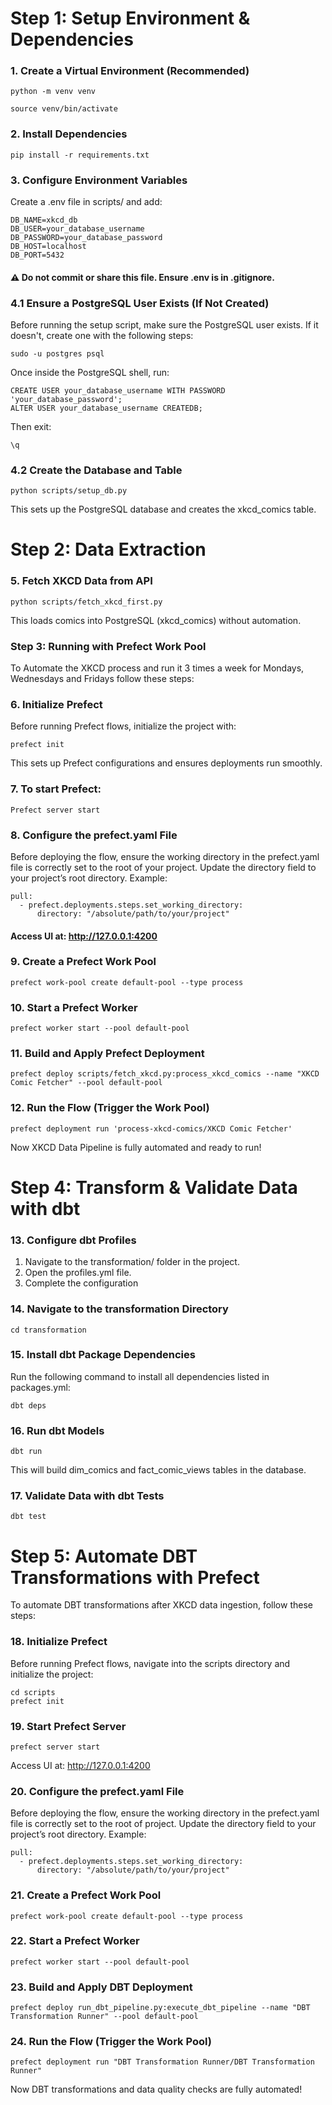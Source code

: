 # Step 1: Setup Environment & Dependencies
### 1. Create a Virtual Environment (Recommended)
```
python -m venv venv

source venv/bin/activate
```
### 2. Install Dependencies
```
pip install -r requirements.txt
```
### 3. Configure Environment Variables
Create a .env file in scripts/ and add:
```
DB_NAME=xkcd_db
DB_USER=your_database_username
DB_PASSWORD=your_database_password
DB_HOST=localhost
DB_PORT=5432
```
#### ⚠️ Do not commit or share this file. Ensure .env is in .gitignore.
### 4.1 Ensure a PostgreSQL User Exists (If Not Created)
Before running the setup script, make sure the PostgreSQL user exists. If it doesn't, create one with the following steps:
```
sudo -u postgres psql
```
Once inside the PostgreSQL shell, run:
```
CREATE USER your_database_username WITH PASSWORD 'your_database_password';
ALTER USER your_database_username CREATEDB;
```
Then exit:
```
\q
```
### 4.2 Create the Database and Table
```
python scripts/setup_db.py
```
This sets up the PostgreSQL database and creates the xkcd_comics table.
# Step 2: Data Extraction
### 5. Fetch XKCD Data from API
```
python scripts/fetch_xkcd_first.py
```
This loads comics into PostgreSQL (xkcd_comics) without automation.

### Step 3: Running with Prefect Work Pool
To Automate the XKCD process and run it 3 times a week for Mondays, Wednesdays and Fridays follow these steps:
### 6. Initialize Prefect
Before running Prefect flows, initialize the project with:
```
prefect init
```
This sets up Prefect configurations and ensures deployments run smoothly.
### 7. To start Prefect:
```
Prefect server start
```
### 8. Configure the prefect.yaml File
Before deploying the flow, ensure the working directory in the prefect.yaml file is correctly set to the root of your project.
Update the directory field  to your project’s root directory.
Example:
```
pull:
  - prefect.deployments.steps.set_working_directory:
      directory: "/absolute/path/to/your/project"
```
#### Access UI at: http://127.0.0.1:4200
### 9. Create a Prefect Work Pool
```
prefect work-pool create default-pool --type process
```
### 10. Start a Prefect Worker
```
prefect worker start --pool default-pool
```
### 11. Build and Apply Prefect Deployment
```
prefect deploy scripts/fetch_xkcd.py:process_xkcd_comics --name "XKCD Comic Fetcher" --pool default-pool
```
### 12. Run the Flow (Trigger the Work Pool)
```
prefect deployment run 'process-xkcd-comics/XKCD Comic Fetcher'

```
Now XKCD Data Pipeline is fully automated and ready to run!
# Step 4: Transform & Validate Data with dbt
### 13. Configure dbt Profiles
1. Navigate to the transformation/ folder in the project.
2. Open the profiles.yml file.
3. Complete the configuration
### 14. Navigate to the transformation Directory
```
cd transformation
```
### 15. Install dbt Package Dependencies
Run the following command to install all dependencies listed in packages.yml:
```
dbt deps
```
### 16. Run dbt Models
```
dbt run
```
This will build dim_comics and fact_comic_views tables in the database.
### 17. Validate Data with dbt Tests
```
dbt test
```
# Step 5: Automate DBT Transformations with Prefect
To automate DBT transformations after XKCD data ingestion, follow these steps:
### 18. Initialize Prefect
Before running Prefect flows, navigate into the scripts directory and initialize the project:
```
cd scripts
prefect init

```
### 19. Start Prefect Server
```
prefect server start
```
Access UI at: http://127.0.0.1:4200
### 20. Configure the prefect.yaml File
Before deploying the flow, ensure the working directory in the prefect.yaml file is correctly set to the root of project.
Update the directory field  to your project’s root directory.
Example:
```
pull:
  - prefect.deployments.steps.set_working_directory:
      directory: "/absolute/path/to/your/project"
```
### 21. Create a Prefect Work Pool
```
prefect work-pool create default-pool --type process
```
### 22. Start a Prefect Worker
```
prefect worker start --pool default-pool

```
### 23. Build and Apply DBT Deployment
```
prefect deploy run_dbt_pipeline.py:execute_dbt_pipeline --name "DBT Transformation Runner" --pool default-pool
```
### 24. Run the Flow (Trigger the Work Pool)
```
prefect deployment run "DBT Transformation Runner/DBT Transformation Runner"

```
Now DBT transformations and data quality checks are fully automated!

